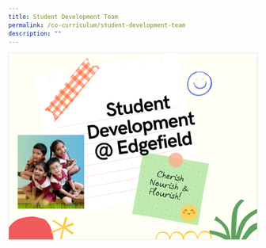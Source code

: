```yaml
---
title: Student Development Team
permalink: /co-curriculum/student-development-team
description: ""
---
```

![](/images/Student%20Development.png)